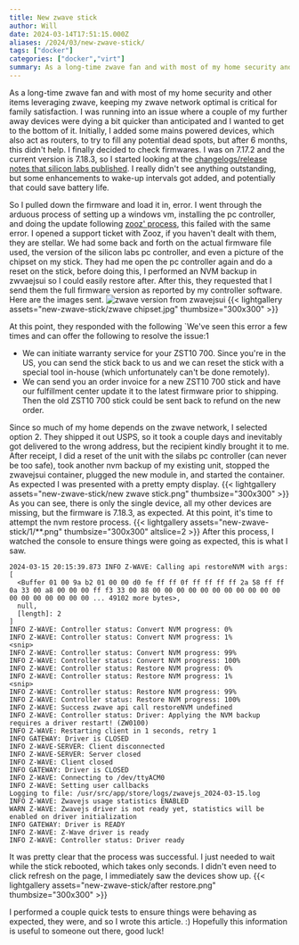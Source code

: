 ```yaml
---
title: New zwave stick
author: Will
date: 2024-03-14T17:51:15.000Z
aliases: /2024/03/new-zwave-stick/
tags: ["docker"]
categories: ["docker","virt"]
summary: As a long-time zwave fan and with most of my home security and other items leveraging zwave, keeping my zwave network optimal is critical for family satisfaction. I was running into an issue where a couple of my further away devices were dying a bit quicker than anticipated and I wanted to get to the bottom of it. Initially, I added some mains powered devices, which also act as routers, to try to fill any potential dead spots, but after 6 months, this didn't help. I finally decided to check firmwares. I was on 7.17.2 and the current version is 7.18.3, so I started looking at the [changelogs/release notes that silicon labs published](https://www.silabs.com/documents/public/release-notes/SRN14889-7.18.3.0.pdf). I really didn't see anything outstanding, but some enhancements to wake-up intervals got added, and potentially that could save battery life.
---
```


As a long-time zwave fan and with most of my home security and other items leveraging zwave, keeping my zwave network optimal is critical for family satisfaction. I was running into an issue where a couple of my further away devices were dying a bit quicker than anticipated and I wanted to get to the bottom of it. Initially, I added some mains powered devices, which also act as routers, to try to fill any potential dead spots, but after 6 months, this didn't help. I finally decided to check firmwares. I was on 7.17.2 and the current version is 7.18.3, so I started looking at the [changelogs/release notes that silicon labs published](https://www.silabs.com/documents/public/release-notes/SRN14889-7.18.3.0.pdf). I really didn't see anything outstanding, but some enhancements to wake-up intervals got added, and potentially that could save battery life.

So I pulled down the firmware and load it in, error. I went through the arduous process of setting up a windows vm, installing the pc controller, and doing the update following [zooz' process](https://www.support.getzooz.com/kb/article/931-how-to-perform-an-ota-firmware-update-on-your-zst10-700-z-wave-stick/), this failed with the same error. I opened a support ticket with Zooz, if you haven't dealt with them, they are stellar. We had some back and forth on the actual firmware file used, the version of the silicon labs pc controller, and even a picture of the chipset on my stick. They had me open the pc controller again and do a reset on the stick, before doing this, I performed an NVM backup in zwvaejsui so I could easily restore after. After this, they requested that I send them the full firmware version as reported by my controller software. Here are the images sent.
![zwave version from zwavejsui](</images/new-zwave-stick/old zwave stick.png>)
{{< lightgallery assets="new-zwave-stick/zwave chipset.jpg" thumbsize="300x300" >}}

At this point, they responded with the following
`We've seen this error a few times and can offer the following to resolve the issue:1
* We can initiate warranty service for your ZST10 700. Since you're in the US, you can send the stick back to us and we can reset the stick with a special tool in-house (which unfortunately can't be done remotely).
* We can send you an order invoice for a new ZST10 700 stick and have our fulfillment center update it to the latest firmware prior to shipping. Then the old ZST10 700 stick could be sent back to refund on the new order. 

Since so much of my home depends on the zwave network, I selected option 2. They shipped it out USPS, so it took a couple days and inevitably got delivered to the wrong address, but the recipient kindly brought it to me. After receipt, I did a reset of the unit with the silabs pc controller (can never be too safe), took another nvm backup of my existing unit, stopped the zwavejsui container, plugged the new module in, and started the container. As expected I was presented with a pretty empty display.
{{< lightgallery assets="new-zwave-stick/new zwave stick.png" thumbsize="300x300" >}}
As you can see, there is only the single device, all my other devices are missing, but the firmware is 7.18.3, as expected. At this point, it's time to attempt the nvm restore process.
{{< lightgallery assets="new-zwave-stick/1/**.png" thumbsize="300x300" altslice=2 >}}
After this process, I watched the console to ensure things were going as expected, this is what I saw. 
```Shell
2024-03-15 20:15:39.873 INFO Z-WAVE: Calling api restoreNVM with args: [
  <Buffer 01 00 9a b2 01 00 00 d0 fe ff ff 0f ff ff ff ff 2a 58 ff ff 0a 33 00 a8 00 00 00 ff f3 33 00 88 00 00 00 00 00 00 00 00 00 00 00 00 00 00 00 00 00 00 ... 49102 more bytes>,
  null,
  [length]: 2
]
INFO Z-WAVE: Controller status: Convert NVM progress: 0%
INFO Z-WAVE: Controller status: Convert NVM progress: 1%
<snip>
INFO Z-WAVE: Controller status: Convert NVM progress: 99%
INFO Z-WAVE: Controller status: Convert NVM progress: 100%
INFO Z-WAVE: Controller status: Restore NVM progress: 0%
INFO Z-WAVE: Controller status: Restore NVM progress: 1%
<snip>
INFO Z-WAVE: Controller status: Restore NVM progress: 99%
INFO Z-WAVE: Controller status: Restore NVM progress: 100%
INFO Z-WAVE: Success zwave api call restoreNVM undefined
INFO Z-WAVE: Controller status: Driver: Applying the NVM backup requires a driver restart! (ZW0100)
INFO Z-WAVE: Restarting client in 1 seconds, retry 1
INFO GATEWAY: Driver is CLOSED
INFO Z-WAVE-SERVER: Client disconnected
INFO Z-WAVE-SERVER: Server closed
INFO Z-WAVE: Client closed
INFO GATEWAY: Driver is CLOSED
INFO Z-WAVE: Connecting to /dev/ttyACM0
INFO Z-WAVE: Setting user callbacks
Logging to file: /usr/src/app/store/logs/zwavejs_2024-03-15.log
INFO Z-WAVE: Zwavejs usage statistics ENABLED
WARN Z-WAVE: Zwavejs driver is not ready yet, statistics will be enabled on driver initialization
INFO GATEWAY: Driver is READY
INFO Z-WAVE: Z-Wave driver is ready
INFO Z-WAVE: Controller status: Driver ready
```
It was pretty clear that the process was successful. I just needed to wait while the stick rebooted, which takes only seconds. I didn't even need to click refresh on the page, I immediately saw the devices show up.
{{< lightgallery assets="new-zwave-stick/after restore.png" thumbsize="300x300" >}}

I performed a couple quick tests to ensure things were behaving as expected, they were, and so I wrote this article. :)  Hopefully this information is useful to someone out there, good luck!